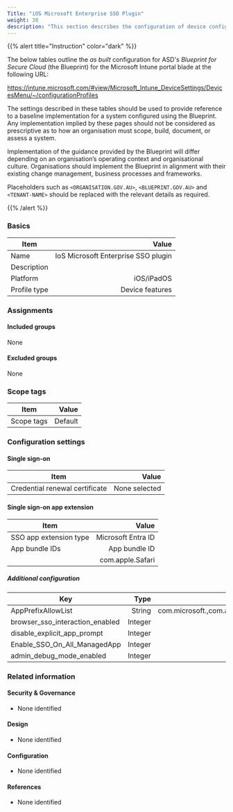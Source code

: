 ```yaml
---
Title: "iOS Microsoft Enterprise SSO Plugin"
weight: 30
description: "This section describes the configuration of device configuration profiles within Microsoft Intune associated with systems built according to the guidance provided by ASD's Blueprint for Secure Cloud."
---
```


{{% alert title="Instruction" color="dark" %}}
 
The below tables outline the *as built* configuration for ASD's *Blueprint for Secure Cloud* (the Blueprint) for the Microsoft Intune portal blade at the following URL:

https://intune.microsoft.com/#view/Microsoft_Intune_DeviceSettings/DevicesMenu/~/configurationProfiles
 
The settings described in these tables should be used to provide reference to a baseline implementation for a system configured using the Blueprint. Any implementation implied by these pages should not be considered as prescriptive as to how an organisation must scope, build, document, or assess a system.

Implementation of the guidance provided by the Blueprint will differ depending on an organisation’s operating context and organisational culture. Organisations should implement the Blueprint in alignment with their existing change management, business processes and frameworks.

Placeholders such as `<ORGANISATION.GOV.AU>`, `<BLUEPRINT.GOV.AU>` and `<TENANT-NAME>` should be replaced with the relevant details as required.
 
{{% /alert %}}

### Basics

| Item         |                               Value |
| ------------ | ----------------------------------: |
| Name         | IoS Microsoft Enterprise SSO plugin |
| Description  |                                     |
| Platform     |                          iOS/iPadOS |
| Profile type |                     Device features |

### Assignments

#### Included groups

None

#### Excluded groups

None

### Scope tags

| Item       |   Value |
| ---------- | ------: |
| Scope tags | Default |

### Configuration settings

#### Single sign-on

| Item                           |         Value |
| ------------------------------ | ------------: |
| Credential renewal certificate | None selected |

#### Single sign-on app extension   

| Item                     |              Value |
| ------------------------ | -----------------: |
| SSO app extension type   | Microsoft Entra ID |
| App bundle IDs           |      App bundle ID |
|                          |   com.apple.Safari |

##### Additional configuration 

| Key                             |    Type |                     Value |
| ------------------------------- | ------: | ------------------------: |
| AppPrefixAllowList              |  String | com.microsoft.,com.apple. |
| browser_sso_interaction_enabled | Integer |                         1 |
| disable_explicit_app_prompt     | Integer |                         1 |
| Enable_SSO_On_All_ManagedApp    | Integer |                         1 |
| admin_debug_mode_enabled        | Integer |                         1 |

### Related information

#### Security & Governance

* None identified
  
#### Design

* None identified
  
#### Configuration

* None identified

#### References

* None identified